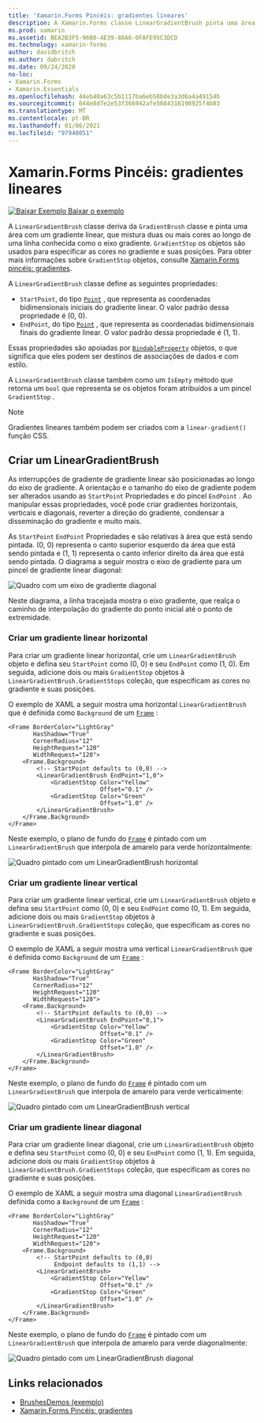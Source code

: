 ```yaml
---
title: 'Xamarin.Forms Pincéis: gradientes lineares'
description: A Xamarin.Forms classe LinearGradientBrush pinta uma área com um gradiente linear.
ms.prod: xamarin
ms.assetid: BEA2B3F5-96B0-4E39-88A6-0FAFE95C3DCD
ms.technology: xamarin-forms
author: davidbritch
ms.author: dabritch
ms.date: 09/24/2020
no-loc:
- Xamarin.Forms
- Xamarin.Essentials
ms.openlocfilehash: 44eb40a63c5b1117ba6eb58bde3a3d6a4a49154b
ms.sourcegitcommit: 044e8d7e2e53f366942afe5084316198925f4b03
ms.translationtype: MT
ms.contentlocale: pt-BR
ms.lasthandoff: 01/06/2021
ms.locfileid: "97940051"
---
```

# <a name="no-locxamarinforms-brushes-linear-gradients"></a>Xamarin.Forms Pincéis: gradientes lineares

[![Baixar Exemplo](~/media/shared/download.png) Baixar o exemplo](/samples/xamarin/xamarin-forms-samples/userinterface-brushdemos/)

A `LinearGradientBrush` classe deriva da `GradientBrush` classe e pinta uma área com um gradiente linear, que mistura duas ou mais cores ao longo de uma linha conhecida como o eixo gradiente. `GradientStop` os objetos são usados para especificar as cores no gradiente e suas posições. Para obter mais informações sobre `GradientStop` objetos, consulte [ Xamarin.Forms pincéis: gradientes](gradient.md).

A `LinearGradientBrush` classe define as seguintes propriedades:

- `StartPoint`, do tipo [`Point`](xref:Xamarin.Forms.Point) , que representa as coordenadas bidimensionais iniciais do gradiente linear. O valor padrão dessa propriedade é (0, 0).
- `EndPoint`, do tipo [`Point`](xref:Xamarin.Forms.Point) , que representa as coordenadas bidimensionais finais do gradiente linear. O valor padrão dessa propriedade é (1, 1).

Essas propriedades são apoiadas por [`BindableProperty`](xref:Xamarin.Forms.BindableProperty) objetos, o que significa que eles podem ser destinos de associações de dados e com estilo.

A `LinearGradientBrush` classe também como um `IsEmpty` método que retorna um `bool` que representa se os objetos foram atribuídos a um pincel `GradientStop` .

> [!NOTE]
> Gradientes lineares também podem ser criados com a `linear-gradient()` função CSS.

## <a name="create-a-lineargradientbrush"></a>Criar um LinearGradientBrush

As interrupções de gradiente de gradiente linear são posicionadas ao longo do eixo de gradiente. A orientação e o tamanho do eixo de gradiente podem ser alterados usando as `StartPoint` Propriedades e do pincel `EndPoint` . Ao manipular essas propriedades, você pode criar gradientes horizontais, verticais e diagonais, reverter a direção do gradiente, condensar a disseminação do gradiente e muito mais.

As `StartPoint` `EndPoint` Propriedades e são relativas à área que está sendo pintada. (0, 0) representa o canto superior esquerdo da área que está sendo pintada e (1, 1) representa o canto inferior direito da área que está sendo pintada. O diagrama a seguir mostra o eixo de gradiente para um pincel de gradiente linear diagonal:

![Quadro com um eixo de gradiente diagonal](lineargradient-images/gradient-axis.png)

Neste diagrama, a linha tracejada mostra o eixo gradiente, que realça o caminho de interpolação do gradiente do ponto inicial até o ponto de extremidade.

### <a name="create-a-horizontal-linear-gradient"></a>Criar um gradiente linear horizontal

Para criar um gradiente linear horizontal, crie um `LinearGradientBrush` objeto e defina seu `StartPoint` como (0, 0) e seu `EndPoint` como (1, 0). Em seguida, adicione dois ou mais `GradientStop` objetos à `LinearGradientBrush.GradientStops` coleção, que especificam as cores no gradiente e suas posições.

O exemplo de XAML a seguir mostra uma horizontal `LinearGradientBrush` que é definida como `Background` de um [`Frame`](xref:Xamarin.Forms.Frame) :

```xaml
<Frame BorderColor="LightGray"
       HasShadow="True"
       CornerRadius="12"
       HeightRequest="120"
       WidthRequest="120">
    <Frame.Background>
        <!-- StartPoint defaults to (0,0) -->
        <LinearGradientBrush EndPoint="1,0">
            <GradientStop Color="Yellow"
                          Offset="0.1" />
            <GradientStop Color="Green"
                          Offset="1.0" />
        </LinearGradientBrush>
    </Frame.Background>
</Frame>  
```

Neste exemplo, o plano de fundo do [`Frame`](xref:Xamarin.Forms.Frame) é pintado com um `LinearGradientBrush` que interpola de amarelo para verde horizontalmente:

![Quadro pintado com um LinearGradientBrush horizontal](lineargradient-images/horizontal.png)

### <a name="create-a-vertical-linear-gradient"></a>Criar um gradiente linear vertical

Para criar um gradiente linear vertical, crie um `LinearGradientBrush` objeto e defina seu `StartPoint` como (0, 0) e seu `EndPoint` como (0, 1). Em seguida, adicione dois ou mais `GradientStop` objetos à `LinearGradientBrush.GradientStops` coleção, que especificam as cores no gradiente e suas posições.

O exemplo de XAML a seguir mostra uma vertical `LinearGradientBrush` que é definida como `Background` de um [`Frame`](xref:Xamarin.Forms.Frame) :

```xaml
<Frame BorderColor="LightGray"
       HasShadow="True"
       CornerRadius="12"
       HeightRequest="120"
       WidthRequest="120">
    <Frame.Background>
        <!-- StartPoint defaults to (0,0) -->    
        <LinearGradientBrush EndPoint="0,1">
            <GradientStop Color="Yellow"
                          Offset="0.1" />
            <GradientStop Color="Green"
                          Offset="1.0" />
        </LinearGradientBrush>
    </Frame.Background>
</Frame>
```

Neste exemplo, o plano de fundo do [`Frame`](xref:Xamarin.Forms.Frame) é pintado com um `LinearGradientBrush` que interpola de amarelo para verde verticalmente:

![Quadro pintado com um LinearGradientBrush vertical](lineargradient-images/vertical.png)

### <a name="create-a-diagonal-linear-gradient"></a>Criar um gradiente linear diagonal

Para criar um gradiente linear diagonal, crie um `LinearGradientBrush` objeto e defina seu `StartPoint` como (0, 0) e seu `EndPoint` como (1, 1). Em seguida, adicione dois ou mais `GradientStop` objetos à `LinearGradientBrush.GradientStops` coleção, que especificam as cores no gradiente e suas posições.

O exemplo de XAML a seguir mostra uma diagonal `LinearGradientBrush` definida como a `Background` de um [`Frame`](xref:Xamarin.Forms.Frame) :

```xaml
<Frame BorderColor="LightGray"
       HasShadow="True"
       CornerRadius="12"
       HeightRequest="120"
       WidthRequest="120">
    <Frame.Background>
        <!-- StartPoint defaults to (0,0)      
             Endpoint defaults to (1,1) -->
        <LinearGradientBrush>
            <GradientStop Color="Yellow"
                          Offset="0.1" />
            <GradientStop Color="Green"
                          Offset="1.0" />
        </LinearGradientBrush>
    </Frame.Background>
</Frame>
```

Neste exemplo, o plano de fundo do [`Frame`](xref:Xamarin.Forms.Frame) é pintado com um `LinearGradientBrush` que interpola de amarelo para verde diagonalmente:

![Quadro pintado com um LinearGradientBrush diagonal](lineargradient-images/diagonal.png)

## <a name="related-links"></a>Links relacionados

- [BrushesDemos (exemplo)](/samples/xamarin/xamarin-forms-samples/userinterface-brushdemos/)
- [Xamarin.Forms Pincéis: gradientes](gradient.md)

